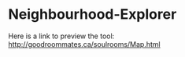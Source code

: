 # Neighbourhood-Explorer

Here is a link to preview the tool: http://goodroommates.ca/soulrooms/Map.html
